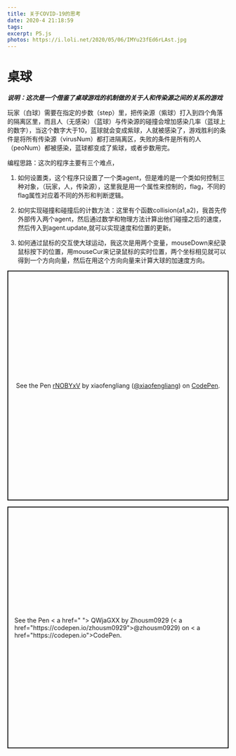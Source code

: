 ```yaml
---
title: 关于COVID-19的思考
date: 2020-4 21:18:59
tags:
excerpt: P5.js
photos: https://i.loli.net/2020/05/06/IMYu23fEd6rLAst.jpg
---
```


# 桌球

***说明：这次是一个借鉴了桌球游戏的机制做的关于人和传染源之间的关系的游戏***

玩家（白球）需要在指定的步数（step）里，把传染源（紫球）打入到四个角落的隔离区里，而且人（无感染）（蓝球）与传染源的碰撞会增加感染几率（蓝球上的数字），当这个数字大于10，蓝球就会变成紫球，人就被感染了，游戏胜利的条件是将所有传染源（virusNum）都打进隔离区，失败的条件是所有的人（peoNum）都被感染，蓝球都变成了紫球，或者步数用完。


编程思路：这次的程序主要有三个难点，
1. 如何设置类，这个程序只设置了一个类agent，但是难的是一个类如何控制三种对象，（玩家，人，传染源），这里我是用一个属性来控制的，flag，不同的flag属性对应着不同的外形和判断逻辑。

2. 如何实现碰撞和碰撞后的计数方法：这里有个函数collision(a1,a2)，我首先传外部传入两个agent，然后通过数学和物理方法计算出他们碰撞之后的速度，然后传入到agent.update,就可以实现速度和位置的更新。

3. 如何通过鼠标的交互使大球运动，我这次是用两个变量，mouseDown来纪录鼠标按下的位置，用mouseCur来记录鼠标的实时位置，两个坐标相见就可以得到一个方向向量，然后在用这个方向向量来计算大球的加速度方向。

<p class="codepen" data-height="523" data-theme-id="dark" data-default-tab="result" data-user="xiaofengliang" data-slug-hash="rNOBYxV" style="height: 523px; box-sizing: border-box; display: flex; align-items: center; justify-content: center; border: 2px solid; margin: 1em 0; padding: 1em;" data-pen-title="rNOBYxV">
  <span>See the Pen <a href="https://codepen.io/xiaofengliang/pen/rNOBYxV">
  rNOBYxV</a> by xiaofengliang (<a href="https://codepen.io/xiaofengliang">@xiaofengliang</a>)
  on <a href="https://codepen.io">CodePen</a>.</span>
</p>
<script async src="https://static.codepen.io/assets/embed/ei.js"></script>

<p class="codepen" data-height="550" data-theme-id="light" data-default-tab="result" data-user="zhousm0929" data-slug-hash="QWjaGXX" style="height: 550px; box-sizing: border-box; display: flex; align-items: center; justify-content: center; border: 2px solid; margin: 1em 0; padding: 1em;" data-pen-title="QWjaGXX">
  <span>See the Pen < a href=" ">
  QWjaGXX</ a> by Zhousm0929 (< a href="https://codepen.io/zhousm0929">@zhousm0929</ a>)
  on < a href="https://codepen.io">CodePen</ a>.</span>
</p >
<script async src="https://static.codepen.io/assets/embed/ei.js"></script>


